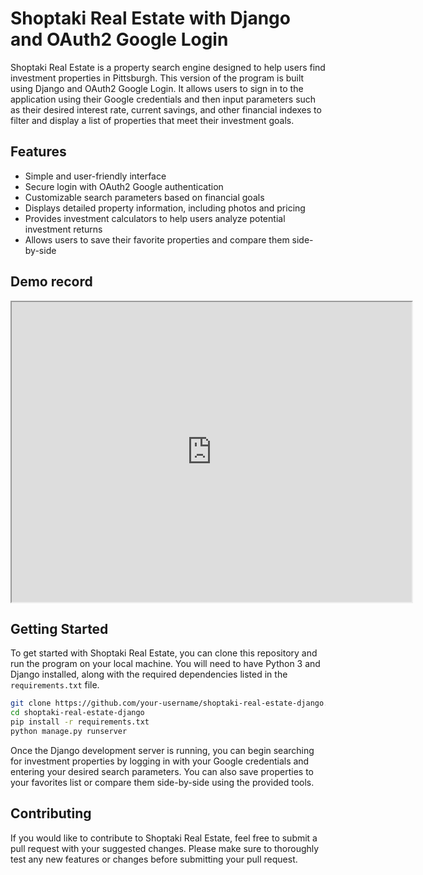 # Shoptaki Real Estate with Django and OAuth2 Google Login

Shoptaki Real Estate is a property search engine designed to help users find investment properties in Pittsburgh. This version of the program is built using Django and OAuth2 Google Login. It allows users to sign in to the application using their Google credentials and then input parameters such as their desired interest rate, current savings, and other financial indexes to filter and display a list of properties that meet their investment goals.

## Features

- Simple and user-friendly interface
- Secure login with OAuth2 Google authentication
- Customizable search parameters based on financial goals
- Displays detailed property information, including photos and pricing
- Provides investment calculators to help users analyze potential investment returns
- Allows users to save their favorite properties and compare them side-by-side

## Demo record

<iframe src="https://drive.google.com/file/d/1WDZXp07MBiy8P7rs2rX13Ky0noP8xSgY/view?usp=share_link" width="640" height="480"></iframe>


## Getting Started

To get started with Shoptaki Real Estate, you can clone this repository and run the program on your local machine. You will need to have Python 3 and Django installed, along with the required dependencies listed in the `requirements.txt` file.

```sh
git clone https://github.com/your-username/shoptaki-real-estate-django.git
cd shoptaki-real-estate-django
pip install -r requirements.txt
python manage.py runserver
```

Once the Django development server is running, you can begin searching for investment properties by logging in with your Google credentials and entering your desired search parameters. You can also save properties to your favorites list or compare them side-by-side using the provided tools.

## Contributing

If you would like to contribute to Shoptaki Real Estate, feel free to submit a pull request with your suggested changes. Please make sure to thoroughly test any new features or changes before submitting your pull request.

